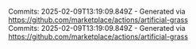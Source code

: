Commits: 2025-02-09T13:19:09.849Z - Generated via https://github.com/marketplace/actions/artificial-grass
<br>
Commits: 2025-02-09T13:19:09.849Z - Generated via https://github.com/marketplace/actions/artificial-grass
<br>
